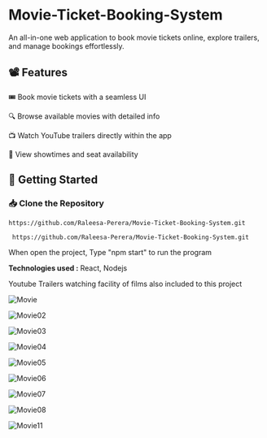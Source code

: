 # Movie-Ticket-Booking-System

An all-in-one web application to book movie tickets online, explore trailers, and manage bookings effortlessly.

<h2>📽️ Features</h2> 

🎟️ Book movie tickets with a seamless UI

🔍 Browse available movies with detailed info

📺 Watch YouTube trailers directly within the app

📆 View showtimes and seat availability

<h2>🚀 Getting Started </h2>

<h3>📥 Clone the Repository </h3>

`https://github.com/Raleesa-Perera/Movie-Ticket-Booking-System.git`
<pre><code> https://github.com/Raleesa-Perera/Movie-Ticket-Booking-System.git </code></pre>

When open the project, Type "npm start" to run the program

**Technologies used :** 
React, Nodejs

Youtube Trailers watching facility of films also included to this project

![Movie](https://github.com/user-attachments/assets/1202a48a-627e-4b12-b235-6007a681ec67)

![Movie02](https://github.com/user-attachments/assets/3f9cc890-c95b-4584-b580-aa5f296a3ec2)

![Movie03](https://github.com/user-attachments/assets/dd1f1cde-c5fb-430c-81ee-8dd65f3b0367)

![Movie04](https://github.com/user-attachments/assets/d4398ad9-aabb-459a-8728-634ad46b23e0)

![Movie05](https://github.com/user-attachments/assets/49c877f1-493a-4fb5-a757-cd2557a8f84b)

![Movie06](https://github.com/user-attachments/assets/4cf0beee-2d77-4416-8600-251269d20529)

![Movie07](https://github.com/user-attachments/assets/5e92e7c6-6e15-48b3-9acc-06243d2a64ff)

![Movie08](https://github.com/user-attachments/assets/ea1990d2-088d-499b-86c3-03f4a96b6259)

![Movie11](https://github.com/user-attachments/assets/0a74bbe7-b838-465d-af78-56dce5ac7044)
